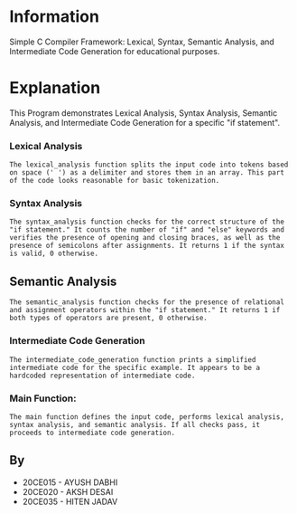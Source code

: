 # Information
Simple C Compiler Framework: Lexical, Syntax, Semantic Analysis, and Intermediate Code Generation for educational purposes.

# Explanation
This Program demonstrates Lexical Analysis, Syntax Analysis, Semantic Analysis, and Intermediate Code Generation for a specific "if statement". 

### Lexical Analysis
```
The lexical_analysis function splits the input code into tokens based on space (' ') as a delimiter and stores them in an array. This part of the code looks reasonable for basic tokenization.
```

### Syntax Analysis
```
The syntax_analysis function checks for the correct structure of the "if statement." It counts the number of "if" and "else" keywords and verifies the presence of opening and closing braces, as well as the presence of semicolons after assignments. It returns 1 if the syntax is valid, 0 otherwise.
```

## Semantic Analysis
```
The semantic_analysis function checks for the presence of relational and assignment operators within the "if statement." It returns 1 if both types of operators are present, 0 otherwise.
```

### Intermediate Code Generation
```
The intermediate_code_generation function prints a simplified intermediate code for the specific example. It appears to be a hardcoded representation of intermediate code.
```

### Main Function: 
```
The main function defines the input code, performs lexical analysis, syntax analysis, and semantic analysis. If all checks pass, it proceeds to intermediate code generation.
```

## By
- 20CE015 - AYUSH DABHI
- 20CE020 - AKSH DESAI
- 20CE035 - HITEN JADAV